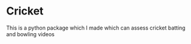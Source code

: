 # Cricket
This is a python package which I made which can assess cricket batting and bowling videos
